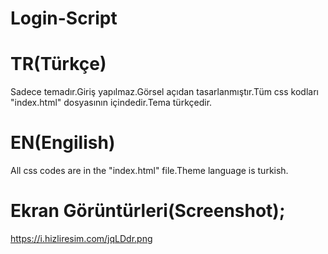# Login-Script

# TR(Türkçe)
Sadece temadır.Giriş yapılmaz.Görsel açıdan tasarlanmıştır.Tüm css kodları "index.html" dosyasının içindedir.Tema türkçedir.

# EN(Engilish)
All css codes are in the "index.html" file.Theme language is turkish.

# Ekran Görüntürleri(Screenshot);
https://i.hizliresim.com/jqLDdr.png
